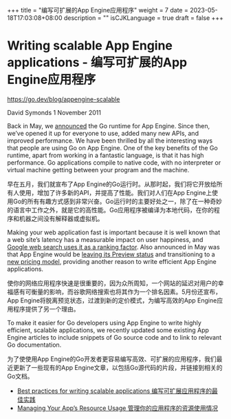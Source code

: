 +++
title = "编写可扩展的App Engine应用程序"
weight = 7
date = 2023-05-18T17:03:08+08:00
description = ""
isCJKLanguage = true
draft = false
+++

# Writing scalable App Engine applications - 编写可扩展的App Engine应用程序

https://go.dev/blog/appengine-scalable

David Symonds
1 November 2011

Back in May, we [announced](https://blog.golang.org/2011/05/go-and-google-app-engine.html) the Go runtime for App Engine. Since then, we’ve opened it up for everyone to use, added many new APIs, and improved performance. We have been thrilled by all the interesting ways that people are using Go on App Engine. One of the key benefits of the Go runtime, apart from working in a fantastic language, is that it has high performance. Go applications compile to native code, with no interpreter or virtual machine getting between your program and the machine.

早在五月，我们就宣布了App Engine的Go运行时。从那时起，我们将它开放给所有人使用，增加了许多新的API，并提高了性能。我们对人们在App Engine上使用Go的所有有趣方式感到非常兴奋。Go运行时的主要好处之一，除了在一种奇妙的语言中工作之外，就是它的高性能。Go应用程序被编译为本地代码，在你的程序和机器之间没有解释器或虚拟机。

Making your web application fast is important because it is well known that a web site’s latency has a measurable impact on user happiness, and [Google web search uses it as a ranking factor](https://googlewebmastercentral.blogspot.com/2010/04/using-site-speed-in-web-search-ranking.html). Also announced in May was that App Engine would be [leaving its Preview status](http://googleappengine.blogspot.com/2011/05/year-ahead-for-google-app-engine.html) and transitioning to a [new pricing model](https://www.google.com/enterprise/cloud/appengine/pricing.html), providing another reason to write efficient App Engine applications.

使你的网络应用程序快速是很重要的，因为众所周知，一个网站的延迟对用户的幸福感有可衡量的影响，而谷歌网络搜索也将其作为一个排名因素。5月份还宣布，App Engine将脱离预览状态，过渡到新的定价模式，为编写高效的App Engine应用程序提供了另一个理由。

To make it easier for Go developers using App Engine to write highly efficient, scalable applications, we recently updated some existing App Engine articles to include snippets of Go source code and to link to relevant Go documentation.

为了使使用App Engine的Go开发者更容易编写高效、可扩展的应用程序，我们最近更新了一些现有的App Engine文章，以包括Go源代码的片段，并链接到相关的Go文档。

- [Best practices for writing scalable applications 编写可扩展应用程序的最佳实践](http://code.google.com/appengine/articles/scaling/overview.html)
- [Managing Your App’s Resource Usage 管理你的应用程序的资源使用情况](http://code.google.com/appengine/articles/managing-resources.html)
